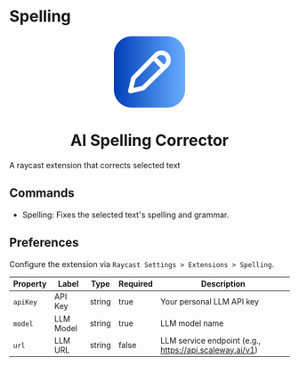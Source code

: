 # Spelling

<p align="center">
  <img src="assets/extension-icon.png" height="128">
  <h1 align="center">AI Spelling Corrector</h1>
</p>

A raycast extension that corrects selected text

## Commands

- Spelling: Fixes the selected text's spelling and grammar.

## Preferences

Configure the extension via `Raycast Settings > Extensions > Spelling`.

| Property   | Label       | Type   | Required | Description                                                                                        |
| ---------- | ----------- | ------ | -------- | --------------------------------------------------------- |
| `apiKey`   | API Key     | string | true     | Your personal LLM API key                                 |
| `model`    | LLM Model   | string | true     | LLM model name                                            |
| `url`      | LLM URL     | string | false    | LLM service endpoint (e.g., <https://api.scaleway.ai/v1>) |

